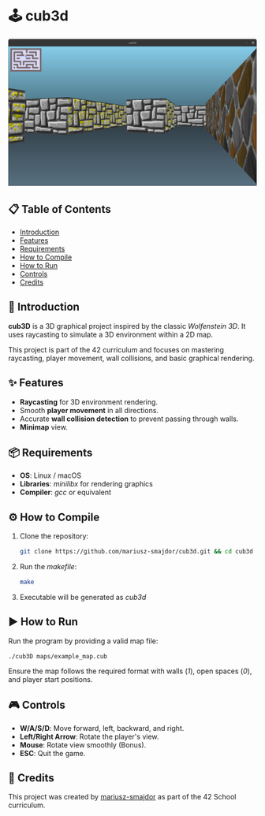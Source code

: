 # 🕹️ cub3d

![cub3d gameplay](cub3d_gameplay.png)

## 📋 Table of Contents
- [Introduction](#introduction)
- [Features](#features)
- [Requirements](#requirements)
- [How to Compile](#how-to-compile)
- [How to Run](#how-to-run)
- [Controls](#controls)
- [Credits](#-credits)

## 📜 Introduction

**cub3D** is a 3D graphical project inspired by the classic *Wolfenstein 3D*. It uses raycasting to simulate a 3D environment within a 2D map.

This project is part of the 42 curriculum and focuses on mastering raycasting, player movement, wall collisions, and basic graphical rendering.

## ✨ Features

- **Raycasting** for 3D environment rendering.
- Smooth **player movement** in all directions.
- Accurate **wall collision detection** to prevent passing through walls.
- **Minimap** view.

## 📦 Requirements
- **OS**: Linux / macOS
- **Libraries**: *minilibx* for rendering graphics
- **Compiler**: *gcc* or equivalent

## ⚙️ How to Compile

1. Clone the repository:
    ```bash
    git clone https://github.com/mariusz-smajdor/cub3d.git && cd cub3d
    ```
1. Run the *makefile*:
    ```bash
    make
    ```

1. Executable will be generated as *cub3d*

## ▶️ How to Run

Run the program by providing a valid map file:
```
./cub3D maps/example_map.cub
```
Ensure the map follows the required format with walls (*1*), open spaces (*0*), and player start positions.

## 🎮 Controls

- **W/A/S/D**: Move forward, left, backward, and right.
- **Left/Right Arrow**: Rotate the player's view.
- **Mouse**: Rotate view smoothly (Bonus).
- **ESC**: Quit the game.

## 🙌 Credits
This project was created by [mariusz-smajdor](https://github.com/mariusz-smajdor) as part of the 42 School curriculum.
